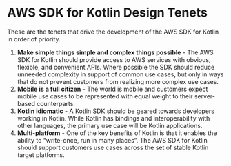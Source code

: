 # AWS SDK for Kotlin Design Tenets

These are the tenets that drive the development of the AWS SDK for Kotlin in order of priority.

1. **Make simple things simple and complex things possible** - The AWS SDK for Kotlin should provide access to AWS services with obvious, flexible, and convenient APIs.  Where possible the SDK should reduce unneeded complexity in support of common use cases, but only in ways that do not prevent customers from realizing more complex use cases.
2. **Mobile is a full citizen** - The world is mobile and customers expect mobile use cases to be represented with equal weight to their server-based counterparts.
3. **Kotlin idiomatic** - A Kotlin SDK should be geared towards developers working in Kotlin. While Kotlin has bindings and interoperability with other languages, the primary use case will be Kotlin applications.
4. **Multi-platform** - One of the key benefits of Kotlin is that it enables the ability to “write-once, run in many places”. The AWS SDK for Kotlin should support customers use cases across the set of stable Kotlin target platforms.
